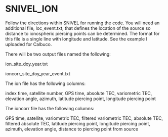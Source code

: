 # SNIVEL_ION

Follow the directions within SNIVEL for running the code. You will need an additional file, loc_event.txt, that defines the location of the source so distance to ionospheric piercing points can be determined. The format for this file is a single line with longitude and latitude. See the example I uploaded for Calbuco.

There will be two output files named the following:

ion_site_doy_year.txt

ioncorr_site_doy_year_event.txt


The ion file has the following columns:

index time, satellite number, GPS time, absolute TEC, variometric TEC, elevation angle, azimuth, latitude piercing point, longitude piercing point

The ioncorr file has the following columns:

GPS time, satellite, variometric TEC, filtered variometric TEC, absolute TEC, filtered absolute TEC, latitude piercing point, longitude piercing point, azimuth, elevation angle, distance to piercing point from source

